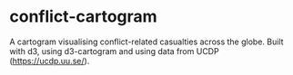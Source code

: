 # conflict-cartogram
A cartogram visualising conflict-related casualties across the globe.
Built with d3, using d3-cartogram and using data from UCDP (https://ucdp.uu.se/).
